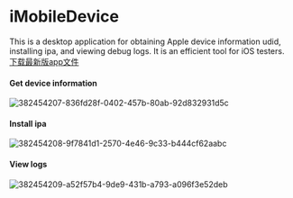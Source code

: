# iMobileDevice
This is a desktop application for obtaining Apple device information udid, installing ipa, and viewing debug logs. It is an efficient tool for iOS testers.
[下载最新版app文件](https://github.com/EZClouder/iMobileDevice/releases/download/1.0.0/iMobileDevice.app.zip)
#### Get device information
![382454207-836fd28f-0402-457b-80ab-92d832931d5c](https://github.com/user-attachments/assets/5b1b7f62-1265-412c-a9ff-936ab341e65e)
#### Install ipa
![382454208-9f7841d1-2570-4e46-9c33-b444cf62aabc](https://github.com/user-attachments/assets/8e086247-fa73-4858-88fe-59c67ebf3156)
#### View logs
![382454209-a52f57b4-9de9-431b-a793-a096f3e52deb](https://github.com/user-attachments/assets/bdea62ca-af23-443e-8546-49033613bc3f)
